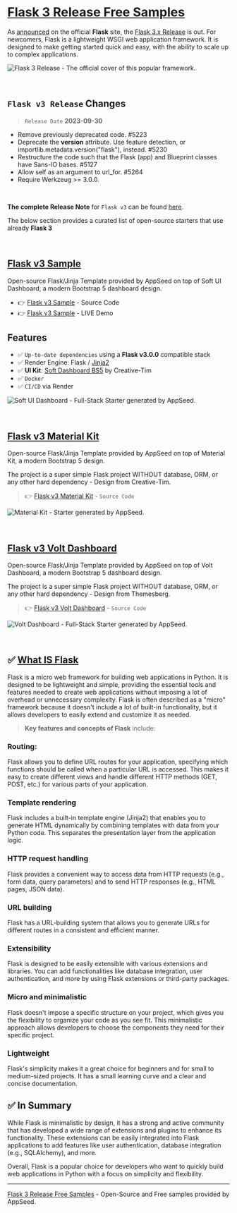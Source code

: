 # [Flask 3 Release Free Samples](https://blog.appseed.us/flask-3-release-and-free-samples/)

As [announced](https://flask.palletsprojects.com/en/3.0.x/) on the official **Flask** site, the [Flask 3.x Release](https://flask.palletsprojects.com/en/3.0.x/changes/) is out. For newcomers, Flask is a lightweight WSGI web application framework. It is designed to make getting started quick and easy, with the ability to scale up to complex applications. 

![Flask 3 Release - The official cover of this popular framework.](https://github.com/app-generator/flask-3-release-free-samples/assets/51070104/36384bad-d732-4fd1-9160-76c4ac7ed21c)

<br />

## `Flask v3 Release` Changes  

> `Release Date` **2023-09-30**

- Remove previously deprecated code. #5223
- Deprecate the __version__ attribute. Use feature detection, or importlib.metadata.version("flask"), instead. #5230
- Restructure the code such that the Flask (app) and Blueprint classes have Sans-IO bases. #5127
- Allow self as an argument to url_for. #5264
- Require Werkzeug >= 3.0.0.

<br />

**The complete Release Note** for `Flask v3` can be found [here](https://flask.palletsprojects.com/en/3.0.x/changes/#version-3-0-0). 

The below section provides a curated list of open-source starters that use already **Flask 3**

<br />

## [Flask v3 Sample](https://flask-v3-sample.onrender.com/)

Open-source Flask/Jinja Template provided by AppSeed on top of Soft UI Dashboard, a modern Bootstrap 5 dashboard design.

- 👉 [Flask v3 Sample](https://github.com/app-generator/rocket-flask-v3) - Source Code
- 👉 [Flask v3 Sample](https://flask-v3-sample.onrender.com/) - LIVE Demo

## Features

- ✅ `Up-to-date dependencies` using a **Flask v3.0.0** compatible stack
- ✅ Render Engine: Flask / [Jinja2](https://jinja.palletsprojects.com/)
- ✅ **UI Kit**: [Soft Dashboard BS5](https://www.creative-tim.com/product/soft-ui-dashboard?AFFILIATE=128200) by Creative-Tim
- ✅ `Docker`
- ✅ `CI/CD` via Render

![Soft UI Dashboard - Full-Stack Starter generated by AppSeed.](https://user-images.githubusercontent.com/51070104/168843143-f2a2ffac-4ab6-44d2-bc1f-a9a8682a749b.png)

<br />

## [Flask v3 Material Kit](https://github.com/app-generator/flask-v3-material-kit)

Open-source Flask/Jinja Template provided by AppSeed on top of Material Kit, a modern Bootstrap 5 design.

The project is a super simple Flask project WITHOUT database, ORM, or any other hard dependency - Design from Creative-Tim.

> 👉 [Flask v3 Material Kit](https://github.com/app-generator/flask-v3-material-kit) - `Source Code`
 
![Material Kit - Starter generated by AppSeed.](https://user-images.githubusercontent.com/51070104/167396765-c88b7a95-155f-4236-8691-7b80fa2d9cd9.png)

<br />

## [Flask v3 Volt Dashboard](https://github.com/app-generator/flask-v3-volt-dashboard)

Open-source Flask/Jinja Template provided by AppSeed on top of Volt Dashboard, a modern Bootstrap 5 dashboard design. 

The project is a super simple Flask project WITHOUT database, ORM, or any other hard dependency - Design from Themesberg.

> 👉 [Flask v3 Volt Dashboard](https://github.com/app-generator/flask-v3-volt-dashboard) - `Source Code`

![Volt Dashboard - Full-Stack Starter generated by AppSeed.](https://user-images.githubusercontent.com/51070104/168843604-b026fd94-5969-4be7-81ac-5887cf0958e5.png)

<br />

## ✅ [What IS Flask](https://docs.appseed.us/content/what-is/flask/)

Flask is a micro web framework for building web applications in Python. It is designed to be lightweight and simple, providing the essential tools and features needed to create web applications without imposing a lot of overhead or unnecessary complexity. Flask is often described as a "micro" framework because it doesn't include a lot of built-in functionality, but it allows developers to easily extend and customize it as needed.

> **Key features and concepts of Flask** include:

### Routing: 

Flask allows you to define URL routes for your application, specifying which functions should be called when a particular URL is accessed. This makes it easy to create different views and handle different HTTP methods (GET, POST, etc.) for various parts of your application.

### Template rendering 

Flask includes a built-in template engine (Jinja2) that enables you to generate HTML dynamically by combining templates with data from your Python code. This separates the presentation layer from the application logic.

### HTTP request handling 

Flask provides a convenient way to access data from HTTP requests (e.g., form data, query parameters) and to send HTTP responses (e.g., HTML pages, JSON data).

### URL building 

Flask has a URL-building system that allows you to generate URLs for different routes in a consistent and efficient manner.

### Extensibility 

Flask is designed to be easily extensible with various extensions and libraries. You can add functionalities like database integration, user authentication, and more by using Flask extensions or third-party packages.

### Micro and minimalistic 

Flask doesn't impose a specific structure on your project, which gives you the flexibility to organize your code as you see fit. This minimalistic approach allows developers to choose the components they need for their specific project.

### Lightweight 

Flask's simplicity makes it a great choice for beginners and for small to medium-sized projects. It has a small learning curve and a clear and concise documentation.

## ✅ In Summary

While Flask is minimalistic by design, it has a strong and active community that has developed a wide range of extensions and plugins to enhance its functionality. These extensions can be easily integrated into Flask applications to add features like user authentication, database integration (e.g., SQLAlchemy), and more.

Overall, Flask is a popular choice for developers who want to quickly build web applications in Python with a focus on simplicity and flexibility.

--- 
[Flask 3 Release Free Samples](https://blog.appseed.us/flask-3-release-and-free-samples/) - Open-Source and Free samples provided by AppSeed. 
